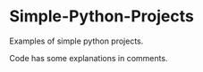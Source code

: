 # Simple-Python-Projects
Examples of simple python projects. 

Code has some explanations in comments.
